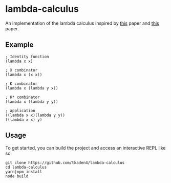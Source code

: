 # lambda-calculus

An implementation of the lambda calculus inspired by [this](http://www.cse.chalmers.se/research/group/logic/TypesSS05/Extra/geuvers.pdf) paper and
[this](https://ryanflannery.net/research/logic-notes/Barendregt-LambdaCalculus-Chap1-5.pdf) paper.

## Example

```
; Identity function
(lambda x x)

; X combinator
(lambda x (x x))

; K combinator
(lambda x (lambda y x))

; K* combinator
(lambda x (lambda y y))

; application
((lambda x x)(lambda y y))
((lambda x x) y)
```

## Usage

To get started, you can build the project and access an interactive REPL like so:

```
git clone https://github.com/tkaden4/lambda-calculus
cd lambda-calculus
yarn|npm install
node build
```
